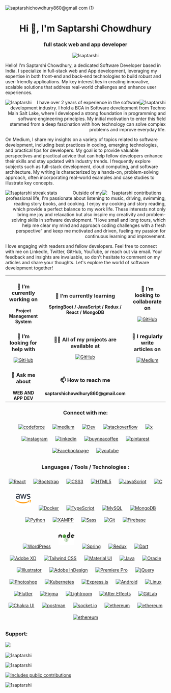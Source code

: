![saptarshichowdhury860@gmail com (1)](https://github.com/1saptarshi/1saptarshi/assets/142312774/859fb3e0-9c54-4fc2-a73d-9e978caece8e)


<h1 align="center">Hi 👋, I'm Saptarshi Chowdhury</h1>
<h3 align="center">full stack web and app developer</h3>

<p align="center"> <img src="https://komarev.com/ghpvc/?username=1saptarshi&label=Profile%20views&color=0e75b6&style=flat" alt="1saptarshi" /> </p>

 <div align="center">
  <p align="left">
    Hello! I'm Saptarshi Chowdhury, a dedicated Software Developer based in India. I specialize in full-stack web and
    App development, leveraging my expertise in both front-end and back-end technologies to build robust and
    user-friendly applications. My key interest lies in creating innovative, scalable solutions that address real-world
    challenges and enhance user experiences.
  </p>
  <img align="right"
    src="https://cdn-icons-png.flaticon.com/128/201/201614.png"
    alt="1saptarshi" style=max-width:200; height:200;"  />
</div>

<div align="center">
  <img align="left" src="https://cdn-icons-png.flaticon.com/128/3112/3112946.png"
    alt="1saptarshi" style="max-width:50; height:50;" />
  <p align="right">
    I have over 2 years of experience in the software development industry. I hold a BCA in Software development from
    Techno Main Salt Lake, where I developed a strong foundation in programming and software engineering principles. My
    initial motivation to enter this field stemmed from a deep fascination with how technology can solve complex
    problems and improve everyday life.
  </p>
</div>

<div align="center">
  <p align="left">
    On Medium, I share my insights on a variety of topics related to software development, including best practices in
    coding, emerging technologies, and practical tips for developers. My goal is to provide valuable perspectives and
    practical advice that can help fellow developers enhance their skills and stay updated with industry trends. I
    frequently explore subjects such as full-stack development, cloud computing, and software architecture. My writing
    is characterized by a hands-on, problem-solving approach, often incorporating real-world examples and case studies
    to illustrate key concepts.
  </p>
  <img align="right" src="https://cdn-icons-png.flaticon.com/512/4207/4207285.png" width="200"
    alt="1saptarshi contributions" style="max-width: 200; height: 150;" />
</div>

<div align="center">
  <img align="left"B
    src="https://cdn-icons-png.flaticon.com/128/670/670016.png"   
    alt="1saptarshi streak stats" style="max-width:200; height:200;" />
  <p align="right">
    Outside of my professional life, I'm passionate about listening to music, driving, swimming, reading story books,
    and cooking. I enjoy my cooking and story reading, which provide a perfect balance to my work life. These interests
    not only bring me joy and relaxation but also inspire my creativity and problem-solving skills in software
    development. "I love small and long tours, which help me clear my mind and approach coding challenges with a fresh
    perspective” and keep me motivated and driven, fueling my passion for continuous learning and improvement.
  </p>
</div>

<div align="center">
  <p align="left">
    I love engaging with readers and fellow developers. Feel free to connect with me on LinkedIn, Twitter, GitHub,
    YouTube, or reach out via email. Your feedback and insights are invaluable, so don't hesitate to comment on my
    articles and share your thoughts. Let's explore the world of software development together!
  </p>
</div>

<div align="center">
  <table>
    <tr>
      <td align="center">
        <h3>🔭 I’m currently working on</h3>
        <strong>Project Management System</strong>
      </td>
      <td align="center">
        <h3>🌱 I’m currently learning</h3>
        <strong>SpringBoot / JavaScript / Redux / React / MongoDB</strong>
      </td>
      <td align="center">
        <h3>👯 I’m looking to collaborate on</h3>
        <a href="https://github.com/users/1saptarshi/projects/2/views/1">
          <img src="https://github.githubassets.com/images/modules/logos_page/GitHub-Mark.png" alt="GitHub" style="width: 30px; height: 30px;">
        </a>
      </td>
    </tr>
    <tr>
      <td align="center">
        <h3>🤝 I’m looking for help with</h3>
        <a href="https://github.com/users/1saptarshi/projects/2/views/1">
          <img src="https://github.githubassets.com/images/modules/logos_page/GitHub-Mark.png" alt="GitHub" style="width: 30px; height: 30px;">
        </a>
      </td>
      <td align="center">
        <h3>👨‍💻 All of my projects are available at</h3>
        <a href="https://github.com/1saptarshi?tab=repositories">
          <img src="https://github.githubassets.com/images/modules/logos_page/GitHub-Mark.png" alt="GitHub" style="width: 30px; height: 30px;">
        </a>
      </td>
      <td align="center">
        <h3>📝 I regularly write articles on</h3>
        <a href="https://medium.com/@1saptarshichowdhury">
          <img src="https://cdn.icon-icons.com/icons2/2992/PNG/512/medium_logo_icon_187322.png" alt="Medium" style="width: 30px; height: 30px;">
        </a>
      </td>
    </tr>
    <tr>
      <td align="center">
        <h3>💬 Ask me about</h3>
        <strong>WEB AND APP DEV</strong>
      </td>
      <td align="center">
        <h3>📫 How to reach me</h3>
        <strong>saptarshichowdhury860@gmail.com</strong>
      </td>
      <td align="center">
        &nbsp;
      </td>
    </tr>
  </table>
</div>

 



<h3 align="center">Connect with me:</h3>
<p align="center">
 <a href="https://codeforces.com/profile/saptarshichowdhury" target="_blank"><img style="margin: 10px" src="https://store-images.s-microsoft.com/image/apps.48094.14504742535903781.aedbca21-113a-48f4-b001-4204e73b22fc.503f883f-8339-4dc5-8609-81713a59281f?h=464" alt="codeforce" height="30"/></a>
    <a href="https://medium.com/@1saptarshichowdhury" target="_blank"><img style="margin: 10px" src="https://cdn.icon-icons.com/icons2/3041/PNG/512/medium_logo_icon_189223.png" alt="medium" height="30"/></a>
    <a href="https://dev.to/1saptarshi" target="_blank"><img style="margin: 10px" src="https://uxwing.com/wp-content/themes/uxwing/download/brands-and-social-media/dev-community-icon.png" alt="Dev" height="30"/></a>
    <a href="https://stackoverflow.com/users/25403524/saptarshi-chowdhury" target="_blank"><img style="margin: 10px" src="https://static-00.iconduck.com/assets.00/stack-overflow-icon-2048x2048-7ohycn5z.png" alt="stackoverflow" height="30"/></a>
    <a href="https://x.com/saptarshi177" target="_blank"><img style="margin: 10px" src="https://seeklogo.com/images/T/twitter-x-logo-0339F999CF-seeklogo.com.png?v=638264860180000000" alt="x" height="30"/></a>
    <a href="https://www.instagram.com/1saptarshi_chowdhury_/" target="_blank"><img style="margin: 10px" src="https://upload.wikimedia.org/wikipedia/commons/thumb/e/e7/Instagram_logo_2016.svg/198px-Instagram_logo_2016.svg.png?20210403190622" alt="instagram" height="30" /></a>
    <a href="https://www.linkedin.com/in/saptarshi-chowdhury-ba1972234/" target="_blank"><img style="margin: 10px" src="https://upload.wikimedia.org/wikipedia/commons/thumb/8/81/LinkedIn_icon.svg/2048px-LinkedIn_icon.svg.png" alt="linkedin" height="30" /></a>
    <a href="https://buymeacoffee.com/1saptarshi" target="_blank"><img style="margin: 10px" src="https://miro.medium.com/v2/da:true/resize:fit:480/0*X9tbxUUloPowCJnn.gif" alt="buyneacoffee" height="30"/></a>
    <a href="https://in.pinterest.com/1saptarshi_chowdhury_" target="_blank"><img style="margin: 10px" src="https://seeklogo.com/images/P/pinterest-logo-35F0AD2195-seeklogo.com.png" alt="pintarest" height="30"/></a>
    <a href="https://www.facebook.com/1saptarshi/" target="_blank"><img style="margin: 10px" src="https://cdn-icons-png.flaticon.com/512/5692/5692284.png" alt="Facebookpage" height="30"/></a>
    <a href="https://www.youtube.com/channel/your-channel-id" target="_blank"><img style="margin: 10px" src="https://upload.wikimedia.org/wikipedia/commons/thumb/5/52/YouTube_social_white_circle_%282017%29.svg/768px-YouTube_social_white_circle_%282017%29.svg.png" alt="youtube" height="30"/></a>
</p>
      
    

 

<h3 align="center">Languages / Tools / Technologies :</h3>
<div align="center">
    <a href="https://reactjs.org/" target="_blank"><img style="margin: 10px"
            src="https://profilinator.rishav.dev/skills-assets/react-original-wordmark.svg" alt="React"
            height="50" /></a>
    <a href="https://getbootstrap.com/docs/3.4/javascript/" target="_blank"><img style="margin: 10px"
            src="https://profilinator.rishav.dev/skills-assets/bootstrap-plain.svg" alt="Bootstrap" height="50" /></a>
    <a href="https://www.w3schools.com/css/" target="_blank"><img style="margin: 10px"
            src="https://profilinator.rishav.dev/skills-assets/css3-original-wordmark.svg" alt="CSS3" height="50" /></a>
    <a href="https://en.wikipedia.org/wiki/HTML5" target="_blank"><img style="margin: 10px"
            src="https://profilinator.rishav.dev/skills-assets/html5-original-wordmark.svg" alt="HTML5"
            height="50" /></a>
    <a href="https://www.w3schools.com/js/default.asp" target="_blank"><img style="margin: 10px"
            src="https://profilinator.rishav.dev/skills-assets/javascript-original.svg" alt="JavaScript"
            height="50" /></a>
    <a href="https://www.cprogramming.com/" target="_blank"><img style="margin: 10px"
            src="https://profilinator.rishav.dev/skills-assets/c-original.svg" alt="C" height="50" /></a>
    <a href="https://aws.amazon.com/" target="_blank"><img style="margin: 10px"
            src="https://raw.githubusercontent.com/devicons/devicon/master/icons/amazonwebservices/amazonwebservices-original-wordmark.svg"
            alt="AWS" height="50" /></a>
    <a href="https://www.docker.com/" target="_blank"><img style="margin: 10px"
            src="https://profilinator.rishav.dev/skills-assets/docker-original-wordmark.svg" alt="Docker"
            height="50" /></a>
    <a href="https://www.typescriptlang.org/" target="_blank"><img style="margin: 10px"
            src="https://profilinator.rishav.dev/skills-assets/typescript-original.svg" alt="TypeScript"
            height="50" /></a>
    <a href="https://www.mysql.com/" target="_blank"><img style="margin: 10px"
            src="https://profilinator.rishav.dev/skills-assets/mysql-original-wordmark.svg" alt="MySQL"
            height="50" /></a>
    <a href="https://www.mongodb.com/" target="_blank"><img style="margin: 10px"
            src="https://profilinator.rishav.dev/skills-assets/mongodb-original-wordmark.svg" alt="MongoDB"
            height="50" /></a>
    <a href="https://www.python.org/" target="_blank"><img style="margin: 10px"
            src="https://profilinator.rishav.dev/skills-assets/python-original.svg" alt="Python" height="50" /></a>
    <a href="https://www.apachefriends.org/" target="_blank"><img style="margin: 10px"
            src="https://profilinator.rishav.dev/skills-assets/xampp.png" alt="XAMPP" height="50" /></a>
    <a href="https://sass-lang.com/" target="_blank"><img style="margin: 10px"
            src="https://profilinator.rishav.dev/skills-assets/sass-original.svg" alt="Sass" height="50" /></a>
    <a href="https://github.com/" target="_blank"><img style="margin: 10px"
            src="https://profilinator.rishav.dev/skills-assets/git-scm-icon.svg" alt="Git" height="50" /></a>
    <a href="https://firebase.google.com/" target="_blank"><img style="margin: 10px"
            src="https://profilinator.rishav.dev/skills-assets/firebase.png" alt="Firebase" height="50" /></a>
    <a href="https://wordpress.com/" target="_blank"><img style="margin: 10px"
            src="https://profilinator.rishav.dev/skills-assets/wordpress.png" alt="WordPress" height="50" /></a>
    <a href="https://nodejs.org/" target="_blank"><img style="margin: 10px"
            src="https://raw.githubusercontent.com/devicons/devicon/master/icons/nodejs/nodejs-original-wordmark.svg" alt="Node.js"
            height="50" /></a>
    <a href="https://docs.spring.io/spring-framework/docs/3.0.x/reference/expressions.html#:~:text=The%20Spring%20Expression%20Language%20(SpEL,and%20basic%20string%20templating%20functionality."
        target="_blank"><img style="margin: 10px" src="https://profilinator.rishav.dev/skills-assets/springio-icon.svg"
            alt="Spring" height="50" /></a>
    <a href="https://redux.js.org/" target="_blank"><img style="margin: 10px"
            src="https://profilinator.rishav.dev/skills-assets/redux-original.svg" alt="Redux" height="50" /></a>
    <a href="https://dart.dev/" target="_blank"><img style="margin: 10px"
            src="https://profilinator.rishav.dev/skills-assets/dartlang-icon.svg" alt="Dart" height="50" /></a>
    <a href="https://www.adobe.com/in/products/xd.html" target="_blank"><img style="margin: 10px"
            src="https://profilinator.rishav.dev/skills-assets/adobexd.png" alt="Adobe XD" height="50" /></a>
    <a href="https://www.tailwindcss.com/" target="_blank"><img style="margin: 10px"
            src="https://profilinator.rishav.dev/skills-assets/tailwindcss.svg" alt="Tailwind CSS" height="50" /></a>
    <a href="https://mui.com/" target="_blank"><img style="margin: 10px"
            src="https://profilinator.rishav.dev/skills-assets/mui.png" alt="Material UI" height="50" /></a>
    <a href="https://www.java.com/" target="_blank"><img style="margin: 10px"
            src="https://profilinator.rishav.dev/skills-assets/java-original-wordmark.svg" alt="Java" height="50" /></a>
    <a href="https://www.oracle.com/in/index.html" target="_blank"><img style="margin: 10px"
            src="https://upload.wikimedia.org/wikipedia/commons/thumb/c/c3/Oracle_Logo.svg/120px-Oracle_Logo.svg.png" alt="Oracle" height="50" /></a>
    <a href="https://www.adobe.com/in/products/illustrator.html" target="_blank"><img style="margin: 10px"
            src="https://profilinator.rishav.dev/skills-assets/adobe_illustrator-icon.svg" alt="Illustrator"
            height="50" /></a>
    <a href="https://www.adobe.com/in/products/indesign.html" target="_blank"><img style="margin: 10px"
            src="https://profilinator.rishav.dev/skills-assets/adobeindesign.svg" alt="Adobe InDesign"
            height="50" /></a>
    <a href="https://www.adobe.com/in/products/premiere.html" target="_blank"><img style="margin: 10px"
            src="https://profilinator.rishav.dev/skills-assets/adobepremierepro.png" alt="Premiere Pro"
            height="50" /></a>
    <a href="https://jquery.com/" target="_blank"><img style="margin: 10px"
            src="https://profilinator.rishav.dev/skills-assets/jquery.png" alt="jQuery" height="50" /></a>
    <a href="https://www.adobe.com/in/products/photoshop.html" target="_blank"><img style="margin: 10px"
            src="https://profilinator.rishav.dev/skills-assets/photoshop-plain.svg" alt="Photoshop" height="50" /></a>
    <a href="https://kubernetes.io/" target="_blank"><img style="margin: 10px"
            src="https://profilinator.rishav.dev/skills-assets/kubernetes-icon.svg" alt="Kubernetes" height="50" /></a>
    <a href="https://expressjs.com/" target="_blank"><img style="margin: 10px"
            src="https://i0.wp.com/exportandexpand.com/wp-content/uploads/2021/05/cropped-android-chrome-512x512-1.png?fit=512%2C512&ssl=1" alt="Express.js"
            height="50" /></a>
    <a href="https://www.android.com/intl/en_in/" target="_blank"><img style="margin: 10px"
            src="https://profilinator.rishav.dev/skills-assets/android-original-wordmark.svg" alt="Android"
            height="50" /></a>
    <a href="https://www.linux.org/" target="_blank"><img style="margin: 10px"
            src="https://profilinator.rishav.dev/skills-assets/linux-original.svg" alt="Linux" height="50" /></a>
    <a href="https://flutter.dev/" target="_blank"><img style="margin: 10px"
            src="https://profilinator.rishav.dev/skills-assets/flutterio-icon.svg" alt="Flutter" height="50" /></a>
    <a href="https://www.figma.com/" target="_blank"><img style="margin: 10px"
            src="https://profilinator.rishav.dev/skills-assets/figma-icon.svg" alt="Figma" height="50" /></a>
    <a href="https://www.adobe.com/products/photoshop-lightroom.html" target="_blank"><img style="margin: 10px"
            src="https://profilinator.rishav.dev/skills-assets/lightroom.png" alt="Lightroom" height="50" /></a>
    <a href="https://www.adobe.com/in/products/aftereffects.html" target="_blank"><img style="margin: 10px"
            src="https://profilinator.rishav.dev/skills-assets/aftereffects.png" alt="After Effects" height="50" /></a>
    <a href="https://about.gitlab.com/" target="_blank"><img style="margin: 10px"
            src="https://profilinator.rishav.dev/skills-assets/gitlab.svg" alt="GitLab" height="50" /></a>
    <a href="https://chakra-ui.com/" target="_blank"><img style="margin: 10px"
            src="https://profilinator.rishav.dev/skills-assets/chakraui.png" alt="Chakra UI" height="50" /></a>
    <a href="https://postman.com" target="_blank"><img style="margin: 10px"
            src="https://www.vectorlogo.zone/logos/getpostman/getpostman-icon.svg" alt="postman" height="50" /></a>
    <a href="https://socket.io/" target="_blank"><img style="margin: 10px"
            src="https://img.stackshare.io/service/1161/vI0ZZlhZ_400x400.png"
            alt="socket.io" height="50" /></a>
    <a href="https://ethereum.org/en/" target="_blank"><img style="margin: 10px"
            src="https://www.pngall.com/wp-content/uploads/10/Ethereum-Logo-PNG-HD-Image.png" alt="ethereum" height="50" /></a>
    <a href="https://www.chartjs.org/" target="_blank"><img style="margin: 10px"
    src="https://avatars.githubusercontent.com/u/10342521?s=280&v=4" alt="ethereum" height="50" /></a>
    <a href="https://d3js.org/" target="_blank"><img style="margin: 10px"
        src="https://raw.githubusercontent.com/d3/d3-logo/master/d3.png" alt="ethereum" height="50" /></a>

</div>

 <div align=""> 
  <h3 align="">Support:</h3>
  <a href="https://www.buymeacoffee.com/1Saptarshi">
    <img src="https://img.buymeacoffee.com/button-api/?text=Buy me a coffee&emoji=☕&slug=1Saptarshi&button_colour=FFDD00&font_colour=000000&font_family=Cookie&outline_colour=000000&coffee_colour=ffffff" />
  </a>
  
  <p>
    <img align="" src="https://github-readme-stats.vercel.app/api/top-langs?username=1saptarshi&show_icons=true&locale=en&layout=compact" alt="1saptarshi" />
  </p>
      
  <p>
    <img align="" src="https://github-readme-stats.vercel.app/api?username=1saptarshi&show_icons=true&locale=en" alt="1saptarshi" />
  </p>
   
  <p>
    <a href="https://vaunt.dev">
      <img src="https://api.vaunt.dev/v1/github/entities/1saptarshi/contributions?format=svg" width="350" align="" title="Includes public contributions"/>
    </a>
  </p>
   
  <p>
    <img align="" src="https://github-readme-streak-stats.herokuapp.com/?user=1saptarshi&" alt="1saptarshi" />
  </p>
</div>

  
 
 
 

    
 

